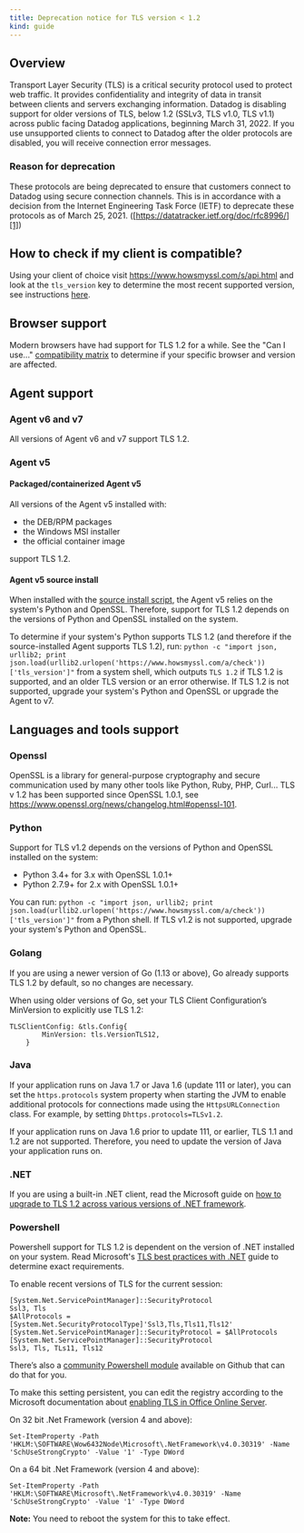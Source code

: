 ```yaml
---
title: Deprecation notice for TLS version < 1.2
kind: guide
---
```



## Overview

Transport Layer Security (TLS) is a critical security protocol used to protect web traffic. It provides confidentiality and integrity of data in transit between clients and servers exchanging information. Datadog is disabling support for older versions of TLS, below 1.2 (SSLv3, TLS v1.0, TLS v1.1) across public facing Datadog applications, beginning March 31, 2022. If you use unsupported clients to connect to Datadog after the older protocols are disabled, you will receive connection error messages.

### Reason for deprecation

These protocols are being deprecated to ensure that customers connect to Datadog using secure connection channels. This is in accordance with a decision from the Internet Engineering Task Force (IETF) to deprecate these protocols as of March 25, 2021. ([https://datatracker.ietf.org/doc/rfc8996/][1])
## How to check if my client is compatible?

Using your client of choice visit https://www.howsmyssl.com/s/api.html and look at the `tls_version` key to determine the most recent supported version, see instructions [here](https://www.howsmyssl.com/s/api.html).
## Browser support

Modern browsers have had support for TLS 1.2 for a while. See the "Can I use..." [compatibility matrix][2] to determine if your specific browser and version are affected.
## Agent support

### Agent v6 and v7

All versions of Agent v6 and v7 support TLS 1.2.

### Agent v5

#### Packaged/containerized Agent v5

All versions of the Agent v5 installed with:

* the DEB/RPM packages
* the Windows MSI installer
* the official container image

support TLS 1.2.

#### Agent v5 source install

When installed with the [source install script](https://github.com/DataDog/dd-agent/blob/5.32.8/packaging/datadog-agent/source/setup_agent.sh), the Agent v5 relies on the system's Python and OpenSSL. Therefore, support for TLS 1.2 depends on the versions of Python and OpenSSL installed on the system.

To determine if your system's Python supports TLS 1.2 (and therefore if the source-installed Agent supports TLS 1.2), run: `python -c "import json, urllib2; print json.load(urllib2.urlopen('https://www.howsmyssl.com/a/check'))['tls_version']"` from a system shell, which outputs `TLS 1.2` if TLS 1.2 is supported, and an older TLS version or an error otherwise. If TLS 1.2 is not supported, upgrade your system's Python and OpenSSL or upgrade the Agent to v7.
## Languages and tools support
### Openssl

OpenSSL is a library for general-purpose cryptography and secure communication used by many other tools like Python, Ruby, PHP, Curl... TLS v 1.2 has been supported since OpenSSL 1.0.1, see https://www.openssl.org/news/changelog.html#openssl-101.
### Python

Support for TLS v1.2 depends on the versions of Python and OpenSSL installed on the system:
* Python 3.4+ for 3.x with OpenSSL 1.0.1+
* Python 2.7.9+ for 2.x with OpenSSL 1.0.1+

You can run: `python -c "import json, urllib2; print json.load(urllib2.urlopen('https://www.howsmyssl.com/a/check'))['tls_version']"` from a Python shell. If TLS v1.2 is not supported, upgrade your system's Python and OpenSSL.

### Golang

If you are using a newer version of Go (1.13 or above), Go already supports TLS 1.2 by default, so no changes are necessary.

When using older versions of Go, set your TLS Client Configuration’s MinVersion to explicitly use TLS 1.2:

```
TLSClientConfig: &tls.Config{
        MinVersion: tls.VersionTLS12,
    }
```

### Java

If your application runs on Java 1.7 or Java 1.6 (update 111 or later), you can set the `https.protocols` system property when starting the JVM to enable additional protocols for connections made using the `HttpsURLConnection` class. For example, by setting
`Dhttps.protocols=TLSv1.2`.

If your application runs on Java 1.6 prior to update 111, or earlier, TLS 1.1 and 1.2 are not supported. Therefore, you need to update the version of Java your application runs on.

### .NET

If you are using a built-in .NET client, read the Microsoft guide on [how to upgrade to TLS 1.2 across various versions of .NET framework][4]. 

### Powershell

Powershell support for TLS 1.2 is dependent on the version of .NET installed on your system. Read Microsoft's [TLS best practices with .NET][5] guide to determine exact requirements.

To enable recent versions of TLS for the current session:

```
[System.Net.ServicePointManager]::SecurityProtocol
Ssl3, Tls
$AllProtocols = [System.Net.SecurityProtocolType]'Ssl3,Tls,Tls11,Tls12'
[System.Net.ServicePointManager]::SecurityProtocol = $AllProtocols
[System.Net.ServicePointManager]::SecurityProtocol
Ssl3, Tls, TLs11, Tls12
```

There’s also a [community Powershell module][6] available on Github that can do that for you.

To make this setting persistent, you can edit the registry according to the Microsoft documentation about [enabling TLS in Office Online Server][7].

On 32 bit .Net Framework (version 4 and above):

`Set-ItemProperty -Path 'HKLM:\SOFTWARE\Wow6432Node\Microsoft\.NetFramework\v4.0.30319' -Name 'SchUseStrongCrypto' -Value '1' -Type DWord`

On a 64 bit .Net Framework (version 4 and above):

`Set-ItemProperty -Path 'HKLM:\SOFTWARE\Microsoft\.NetFramework\v4.0.30319' -Name 'SchUseStrongCrypto' -Value '1' -Type DWord`

**Note:** You need to reboot the system for this to take effect.

[1]: https://datatracker.ietf.org/doc/rfc8996/
[2]: https://caniuse.com/tls1-2
[3]: https://bugs.python.org/issue43998
[4]: https://docs.microsoft.com/en-us/dotnet/framework/network-programming/tls#%23configuring-security-via-appcontext-switches-for-net-framework-46-or-later-versions
[5]: https://docs.microsoft.com/en-us/dotnet/framework/network-programming/tls
[6]: https://github.com/markekraus/BetterTls
[7]: https://docs.microsoft.com/en-us/officeonlineserver/enable-tls-1-1-and-tls-1-2-support-in-office-online-server
